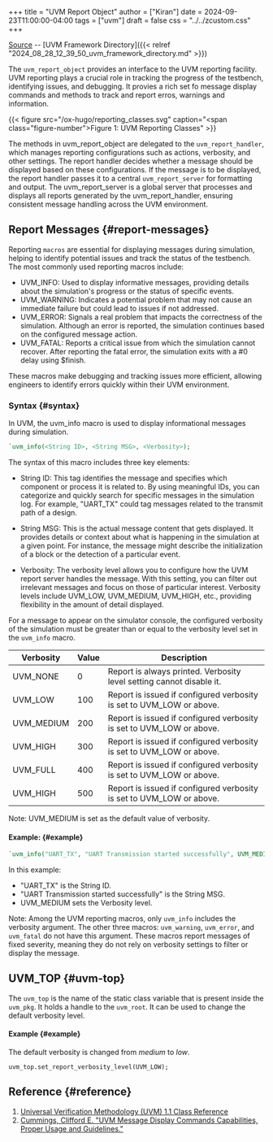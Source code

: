 +++
title = "UVM Report Object"
author = ["Kiran"]
date = 2024-09-23T11:00:00-04:00
tags = ["uvm"]
draft = false
css = "../../zcustom.css"
+++

[Source](https://github.com/24x7fpga/UVM/blob/main/uvm_verification/report_object/tb_report_object.sv) -- [UVM Framework Directory]({{< relref "2024_08_28_12_39_50_uvm_framework_directory.md" >}})

The `uvm_report_object` provides an interface to the UVM reporting facility. UVM reporting plays a crucial role in tracking the progress of the testbench, identifying issues, and debugging. It provies a rich set fo message display commands and methods to track and report erros, warnings and information.

{{< figure src="/ox-hugo/reporting_classes.svg" caption="<span class=\"figure-number\">Figure 1: </span>UVM Reporting Classes" >}}

The methods in uvm_report_object are delegated to the `uvm_report_handler`, which manages reporting configurations such as actions, verbosity, and other settings. The report handler decides whether a message should be displayed based on these configurations. If the message is to be displayed, the report handler passes it to a central `uvm_report_server` for formatting and output. The uvm_report_server is a global server that processes and displays all reports generated by the uvm_report_handler, ensuring consistent message handling across the UVM environment.


## Report Messages {#report-messages}

Reporting `macros` are essential for displaying messages during simulation, helping to identify potential issues and track the status of the testbench. The most commonly used reporting macros include:

-   UVM_INFO: Used to display informative messages, providing details about the simulation's progress or the status of specific events.
-   UVM_WARNING: Indicates a potential problem that may not cause an immediate failure but could lead to issues if not addressed.
-   UVM_ERROR: Signals a real problem that impacts the correctness of the simulation. Although an error is reported, the simulation continues based on the configured message action.
-   UVM_FATAL: Reports a critical issue from which the simulation cannot recover. After reporting the fatal error, the simulation exits with a #0 delay using $finish.

These macros make debugging and tracking issues more efficient, allowing engineers to identify errors quickly within their UVM environment.


### Syntax {#syntax}

In UVM, the uvm_info macro is used to display informational messages during simulation.

```systemverilog
`uvm_info(<String ID>, <String MSG>, <Verbosity>);
```

The syntax of this macro includes three key elements:

-   String ID: This tag identifies the message and specifies which component or process it is related to. By using meaningful IDs, you can categorize and quickly search for specific messages in the simulation log. For example, "UART_TX" could tag messages related to the transmit path of a design.

-   String MSG: This is the actual message content that gets displayed. It provides details or context about what is happening in the simulation at a given point. For instance, the message might describe the initialization of a block or the detection of a particular event.

-   Verbosity: The verbosity level allows you to configure how the UVM report server handles the message. With this setting, you can filter out irrelevant messages and focus on those of particular interest. Verbosity levels include UVM_LOW, UVM_MEDIUM, UVM_HIGH, etc., providing flexibility in the amount of detail displayed.

For a message to appear on the simulator console, the configured verbosity of the simulation must be greater than or equal to the verbosity level set in the `uvm_info` macro.

| Verbosity  | Value | Description                                                          |
|------------|-------|----------------------------------------------------------------------|
| UVM_NONE   | 0     | Report is always printed. Verbosity level setting cannot disable it. |
| UVM_LOW    | 100   | Report is issued if configured verbosity is set to UVM_LOW or above. |
| UVM_MEDIUM | 200   | Report is issued if configured verbosity is set to UVM_LOW or above. |
| UVM_HIGH   | 300   | Report is issued if configured verbosity is set to UVM_LOW or above. |
| UVM_FULL   | 400   | Report is issued if configured verbosity is set to UVM_LOW or above. |
| UVM_HIGH   | 500   | Report is issued if configured verbosity is set to UVM_LOW or above. |

Note: UVM_MEDIUM is set as the default value of verbosity.


#### Example: {#example}

```systemverilog
`uvm_info("UART_TX", "UART Transmission started successfully", UVM_MEDIUM);
```

In this example:

-   "UART_TX" is the String ID.
-   "UART Transmission started successfully" is the String MSG.
-   UVM_MEDIUM sets the Verbosity level.

Note: Among the UVM reporting macros, only `uvm_info` includes the verbosity argument. The other three macros: `uvm_warning`, `uvm_error`, and `uvm_fatal` do not have this argument. These macros report messages of fixed severity, meaning they do not rely on verbosity settings to filter or display the message.


## UVM_TOP {#uvm-top}

The `uvm_top` is the name of the static class variable that is present inside the `uvm_pkg`. It holds a handle to the `uvm_root`. It can be used to change the default verbosity level.


#### Example {#example}

The default verbosity is changed from _medium_ to _low_.

```nil
uvm_top.set_report_verbosity_level(UVM_LOW);
```


## Reference {#reference}

1.  [Universal Verification Methodology (UVM) 1.1 Class Reference](https://accellera.org/images/downloads/standards/uvm/UVM_1.1_Class_Reference_Final_06062011.pdf)
2.  [Cummings, Clifford E. "UVM Message Display Commands Capabilities, Proper Usage and Guidelines."](http://www.sunburst-design.com/papers/CummingsSNUG2014AUS_UVM_Messages.pdf)
